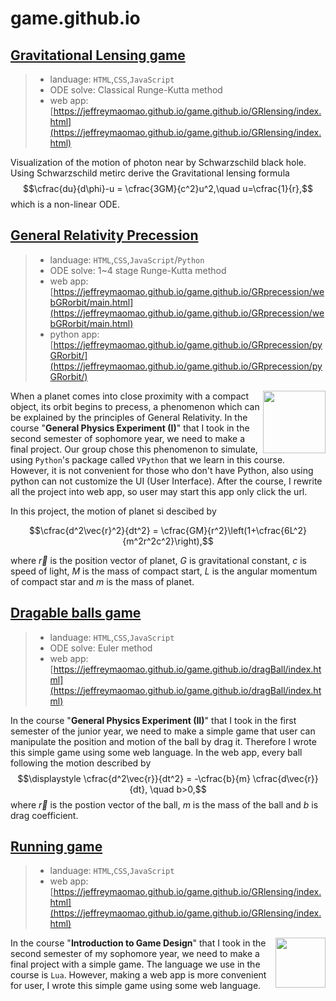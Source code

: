 # game.github.io
 
## [Gravitational Lensing game](https://jeffreymaomao.github.io/game.github.io/GRlensing/index.html)
> - landuage: `HTML`,`CSS`,`JavaScript`
> - ODE solve: Classical Runge-Kutta method
> - web app: [https://jeffreymaomao.github.io/game.github.io/GRlensing/index.html](https://jeffreymaomao.github.io/game.github.io/GRlensing/index.html)

Visualization of the motion of photon near by Schwarzschild black hole. Using Schwarzschild metirc derive the Gravitational lensing formula
$$\cfrac{du}{d\phi}-u = \cfrac{3GM}{c^2}u^2,\quad u=\cfrac{1}{r},$$
which is a non-linear ODE. 

## [General Relativity Precession](https://jeffreymaomao.github.io/game.github.io/GRprecession/webGRorbit/main.html)
> - landuage: `HTML`,`CSS`,`JavaScript`/`Python`
> - ODE solve: 1~4 stage Runge-Kutta method
> - web app: [https://jeffreymaomao.github.io/game.github.io/GRprecession/webGRorbit/main.html](https://jeffreymaomao.github.io/game.github.io/GRprecession/webGRorbit/main.html)
> - python app: [https://jeffreymaomao.github.io/game.github.io/GRprecession/pyGRorbit/](https://jeffreymaomao.github.io/game.github.io/GRprecession/pyGRorbit/)

<img src="https://upload.wikimedia.org/wikipedia/commons/c/cf/Lua-Logo.svg" width="100px" align="right"> When a planet comes into close proximity with a compact object, its orbit begins to precess, a phenomenon which can be explained by the principles of General Relativity. In the course "**General Physics Experiment (I)**" that I took in the second semester of sophomore year, we need to make a final project. Our group chose this phenomenon to simulate, using `Python`'s package called `VPython` that we learn in this course. However, it is not convenient for those who don't have Python, also using python can not customize the UI (User Interface). After the course, I rewrite all the project into web app, so user may start this app only click the url. 

In this project, the motion of planet si descibed by

$$\cfrac{d^2\vec{r}^2}{dt^2} = \cfrac{GM}{r^2}\left(1+\cfrac{6L^2}{m^2r^2c^2}\right),$$

where $\vec{r}$ is the position vector of planet, $G$ is gravitational constant, $c$ is speed of light, $M$ is the mass of compact start, $L$ is the angular momentum of compact star and $m$ is the mass of planet.

## [Dragable balls game](https://jeffreymaomao.github.io/game.github.io/dragBall/index.html)
> - landuage: `HTML`,`CSS`,`JavaScript`
> - ODE solve: Euler method
> - web app: [https://jeffreymaomao.github.io/game.github.io/dragBall/index.html](https://jeffreymaomao.github.io/game.github.io/dragBall/index.html)

In the course "**General Physics Experiment (II)**" that I took in the first semester of the junior year, we need to make a simple game that user can manipulate the position and motion of the ball by drag it. Therefore I wrote this simple game using some web language. In the web app, every ball following the motion described by
$$\displaystyle \cfrac{d^2\vec{r}}{dt^2} = -\cfrac{b}{m} \cfrac{d\vec{r}}{dt}, \quad b>0,$$
where $\vec{r}$ is the postion vector of the ball, $m$ is the mass of the ball and $b$ is drag coefficient.


## [Running game](https://jeffreymaomao.github.io/game.github.io/GRlensing/index.html)
> - landuage: `HTML`,`CSS`,`JavaScript`
> - web app: [https://jeffreymaomao.github.io/game.github.io/GRlensing/index.html](https://jeffreymaomao.github.io/game.github.io/GRlensing/index.html)

<img src="https://upload.wikimedia.org/wikipedia/commons/c/cf/Lua-Logo.svg" width="80px" height="80px" align="right"> In the course "**Introduction to Game Design**" that I took in the second semester of my sophomore year, 
we need to make a final project with a simple game. The language we use in the course is `Lua`. 
However, making a web app is more convenient for user, I wrote this simple game using some web language.
